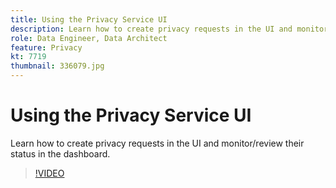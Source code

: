 ```yaml
---
title: Using the Privacy Service UI
description: Learn how to create privacy requests in the UI and monitor/review their status in the dashboard.
role: Data Engineer, Data Architect
feature: Privacy
kt: 7719
thumbnail: 336079.jpg
---
```


# Using the Privacy Service UI

Learn how to create privacy requests in the UI and monitor/review their status in the dashboard.

>[!VIDEO](https://video.tv.adobe.com/v/336079?quality=12&learn=on)
